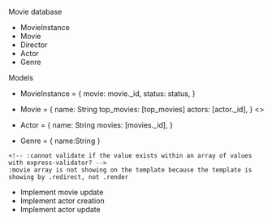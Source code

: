 Movie database
  - MovieInstance
  - Movie
  - Director
  - Actor
  - Genre


Models
  - MovieInstance = {
    movie: movie._id,
    status: status,
  }

  - Movie = {
    name: String
    top_movies: [top_movies]
    actors: [actor._id],
  }
<>
  - Actor = {
    name: String
    movies: [movies._id],
  }

  - Genre = {
    name:String
  }


<!-- - Create index view -->
<!-- - Create view to see all movies(movie_list.pug) -->
<!-- - Create actor details -->
<!-- - Whenever an actor is created, create its movies array based on the movies it appears -->
  <!-- :I need to use id within the array to be able to reference it? -->
  <!-- :find Scçhema.Types.ObjectId in array, I already got how to populate a field that contains an id -->
<!-- - Find all bookinstances, no matter what the book is -->
<!-- - Implement form to create movies -->
<!-- - Implement movie creation -->
  <!-- :movie is not being created? find if code needs to be added -->
    <!-- :cannot validate if the value exists within an array of values with express-validator? -->
    :movie array is not showing on the template because the template is showing by .redirect, not .render

- Implement movie update
- Implement actor creation
- Implement actor update
